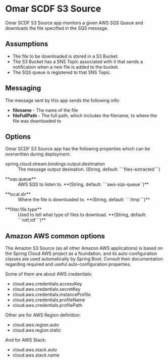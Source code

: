 # Omar SCDF S3 Source
Omar SCDF S3 Source app monitors a given AWS SQS Queue and downloads the file specified in the SQS message.
## Assumptions ##
- The file to be downloaded is stored in a S3 Bucket.
- The S3 Bucket has a SNS Topic associated with it that sends a notification when a new file is added to the bucket.
- The SQS queue is registered to that SNS Topic.

## Messaging ##
The message sent by this app sends the following info:
- **filename** - The name of the file
- **fileFullPath** - The full path, which includes the filename, to where the file was downloaded to

## Options ##
Omar SCDF S3 Source app has the following properties which can be overwritten during deployment.
<dl>
  <dt>spring.cloud.stream.bindings.output.destination</dt>
  <dd>The message output desination. (String, default: ```files-extracted```)</dd>
</dl>
<dl>
  <dt>**sqs.queue**</dt>
  <dd>AWS SQS to listen to. **(String, default: ```aws-sqs-queue``)**</dd>
</dl>
<dl>
  <dt>**local.dir**</dt>
  <dd>Where the file is downloaded to. **(String, default: ```/tmp```)**</dd>
</dl>
<dl>
  <dt>**filter.file.type**</dt>
  <dd>Used to tell what type of files to download. **(String, default: ```nitf,ntf```)**</dd>
</dl>

## Amazon AWS common options ##
The Amazon S3 Source (as all other Amazon AWS applications) is based on the Spring Cloud AWS project as a foundation, and its auto-configuration classes are used automatically by Spring Boot. Consult their documentation regarding required and useful auto-configuration properties.

Some of them are about AWS credentials:

- cloud.aws.credentials.accessKey
- cloud.aws.credentials.secretKey
- cloud.aws.credentials.instanceProfile
- cloud.aws.credentials.profileName
- cloud.aws.credentials.profilePath

Other are for AWS Region definition:

- cloud.aws.region.auto
- cloud.aws.region.static

And for AWS Stack:

- cloud.aws.stack.auto
- cloud.aws.stack.name
